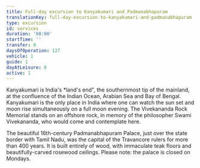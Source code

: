 ```yaml
---
title: Full-day excursion to Kanyakumari and Padmanabhapuram
translationKey: full-day-excursion-to-kanyakumari-and-padmanabhapuram
type: excursion
id: services
duration: '08:00'
startTime: ''
transfer: 0
daysOfOperation: 127
vehicle: 1
guide: 1
dayAtLeisure: 0
active: 1
---
```

Kanyakumari is India's *land's end", the southernmost tip of the mainland, at the confluence of the Indian Ocean, Arabian Sea and Bay of Bengal. Kanyakumari is the only place in India where one can watch the sun set and moon rise simultaneously on a full moon evening. The Vivekananda Rock Memorial stands on an offshore rock, in memory of the philosopher Swami Vivekananda, who would come and contemplate here.    

The beautiful 16th-century Padmanabhapuram Palace, just over the state border with Tamil Nadu, was the capital of the Travancore rulers for more than 400 years. It is built entirely of wood, with immaculate teak floors and beautifully-carved rosewood ceilings. Please note: the palace is closed on Mondays.  